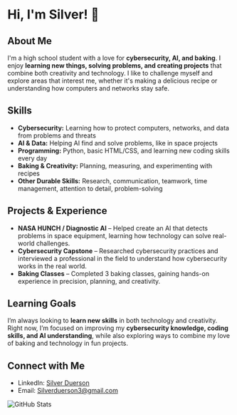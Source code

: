 # Hi, I'm Silver! 👋

## About Me
I'm a high school student with a love for **cybersecurity, AI, and baking**. I enjoy **learning new things, solving problems, and creating projects** that combine both creativity and technology. I like to challenge myself and explore areas that interest me, whether it's making a delicious recipe or understanding how computers and networks stay safe.

## Skills
- **Cybersecurity:** Learning how to protect computers, networks, and data from problems and threats  
- **AI & Data:** Helping AI find and solve problems, like in space projects  
- **Programming:** Python, basic HTML/CSS, and learning new coding skills every day  
- **Baking & Creativity:** Planning, measuring, and experimenting with recipes  
- **Other Durable Skills:** Research, communication, teamwork, time management, attention to detail, problem-solving

## Projects & Experience
- **NASA HUNCH / Diagnostic AI** – Helped create an AI that detects problems in space equipment, learning how technology can solve real-world challenges.  
- **Cybersecurity Capstone** – Researched cybersecurity practices and interviewed a professional in the field to understand how cybersecurity works in the real world.  
- **Baking Classes** – Completed 3 baking classes, gaining hands-on experience in precision, planning, and creativity.  

## Learning Goals
I’m always looking to **learn new skills** in both technology and creativity. Right now, I’m focused on improving my **cybersecurity knowledge, coding skills, and AI understanding**, while also exploring ways to combine my love of baking and technology in fun projects.

## Connect with Me
- LinkedIn: [Silver Duerson](https://www.linkedin.com/in/silver-duerson-94b0b6360/)  
- Email: Silverduerson3@gmail.com

![GitHub Stats](https://github-readme-stats.vercel.app/api?username=silverduerson&show_icons=true&theme=radical)
